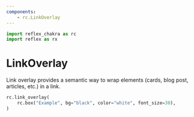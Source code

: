 ```yaml
---
components:
    - rc.LinkOverlay
---
```


```python exec
import reflex_chakra as rc
import reflex as rx
```

# LinkOverlay

Link overlay provides a semantic way to wrap elements (cards, blog post, articles, etc.) in a link.

```python
rc.link_overlay(
    rc.box("Example", bg="black", color="white", font_size=30),
)
```
